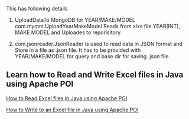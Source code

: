 
This has following details

1. UploadDataTo MongoDB for YEAR/MAKE/MODEL
com.mymm.UploadYearMakeModel Reads from xlxs file.YEAR(INT), MAKE MODEL and Uploades to reporisitory

2. com.jsonreader.JsonReader is used to read data in JSON format and Store in a file as .json file.
It has to be provided with YEAR/MAKE/MODEL for query and base dir for saving .json file



## Learn how to Read and Write Excel files in Java using Apache POI

[How to Read Excel files in Java using Apache POI](https://www.callicoder.com/java-read-excel-file-apache-poi/)

[How to Write to an Excel file in Java using Apache POI](https://www.callicoder.com/java-write-excel-file-apache-poi/)
